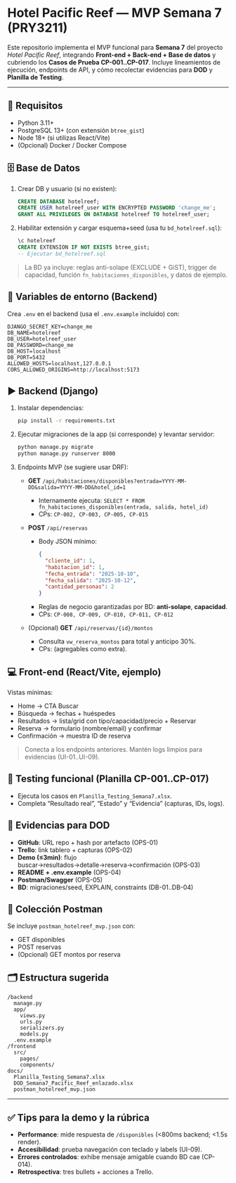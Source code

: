 
# Hotel Pacific Reef — MVP Semana 7 (PRY3211)

Este repositorio implementa el MVP funcional para **Semana 7** del proyecto *Hotel Pacific Reef*,
integrando **Front-end + Back-end + Base de datos** y cubriendo los **Casos de Prueba CP-001..CP-017**.
Incluye lineamientos de ejecución, endpoints de API, y cómo recolectar evidencias para **DOD** y **Planilla de Testing**.

---

## 🔧 Requisitos

- Python 3.11+
- PostgreSQL 13+ (con extensión `btree_gist`)
- Node 18+ (si utilizas React/Vite)
- (Opcional) Docker / Docker Compose

## 🗄️ Base de Datos

1. Crear DB y usuario (si no existen):
   ```sql
   CREATE DATABASE hotelreef;
   CREATE USER hotelreef_user WITH ENCRYPTED PASSWORD 'change_me';
   GRANT ALL PRIVILEGES ON DATABASE hotelreef TO hotelreef_user;
   ```

2. Habilitar extensión y cargar esquema+seed (usa tu `bd_hotelreef.sql`):
   ```sql
   \c hotelreef
   CREATE EXTENSION IF NOT EXISTS btree_gist;
   -- Ejecutar bd_hotelreef.sql
   ```

> La BD ya incluye: reglas anti-solape (EXCLUDE + GiST), trigger de capacidad,
> función `fn_habitaciones_disponibles`, y datos de ejemplo.

## 🔐 Variables de entorno (Backend)

Crea `.env` en el backend (usa el `.env.example` incluido) con:

```
DJANGO_SECRET_KEY=change_me
DB_NAME=hotelreef
DB_USER=hotelreef_user
DB_PASSWORD=change_me
DB_HOST=localhost
DB_PORT=5432
ALLOWED_HOSTS=localhost,127.0.0.1
CORS_ALLOWED_ORIGINS=http://localhost:5173
```

## ▶️ Backend (Django)

1. Instalar dependencias:
   ```bash
   pip install -r requirements.txt
   ```

2. Ejecutar migraciones de la app (si corresponde) y levantar servidor:
   ```bash
   python manage.py migrate
   python manage.py runserver 8000
   ```

3. Endpoints MVP (se sugiere usar DRF):
   - **GET** `/api/habitaciones/disponibles?entrada=YYYY-MM-DD&salida=YYYY-MM-DD&hotel_id=1`
     - Internamente ejecuta: `SELECT * FROM fn_habitaciones_disponibles(entrada, salida, hotel_id)`
     - CPs: `CP-002, CP-003, CP-005, CP-015`
   - **POST** `/api/reservas`
     - Body JSON mínimo:
       ```json
       {
         "cliente_id": 1,
         "habitacion_id": 1,
         "fecha_entrada": "2025-10-10",
         "fecha_salida": "2025-10-12",
         "cantidad_personas": 2
       }
       ```
     - Reglas de negocio garantizadas por BD: **anti-solape**, **capacidad**.
     - CPs: `CP-008, CP-009, CP-010, CP-011, CP-012`

   - (Opcional) **GET** `/api/reservas/{id}/montos`
     - Consulta `vw_reserva_montos` para total y anticipo 30%.
     - CPs: (agregables como extra).

## 💻 Front-end (React/Vite, ejemplo)

Vistas mínimas:
- Home → CTA Buscar
- Búsqueda → fechas + huéspedes
- Resultados → lista/grid con tipo/capacidad/precio + Reservar
- Reserva → formulario (nombre/email) y confirmar
- Confirmación → muestra ID de reserva

> Conecta a los endpoints anteriores. Mantén logs limpios para evidencias (UI-01..UI-09).

## 🧪 Testing funcional (Planilla CP-001..CP-017)

- Ejecuta los casos en `Planilla_Testing_Semana7.xlsx`.
- Completa “Resultado real”, “Estado” y “Evidencia” (capturas, IDs, logs).

## 🧾 Evidencias para DOD

- **GitHub**: URL repo + hash por artefacto (OPS-01)
- **Trello**: link tablero + capturas (OPS-02)
- **Demo (≤3min)**: flujo buscar→resultados→detalle→reserva→confirmación (OPS-03)
- **README + .env.example** (OPS-04)
- **Postman/Swagger** (OPS-05)
- **BD**: migraciones/seed, EXPLAIN, constraints (DB-01..DB-04)

## 🧰 Colección Postman

Se incluye `postman_hotelreef_mvp.json` con:
- GET disponibles
- POST reservas
- (Opcional) GET montos por reserva

## 🗂️ Estructura sugerida

```
/backend
  manage.py
  app/
    views.py
    urls.py
    serializers.py
    models.py
  .env.example
/frontend
  src/
    pages/
    components/
docs/
  Planilla_Testing_Semana7.xlsx
  DOD_Semana7_Pacific_Reef_enlazado.xlsx
  postman_hotelreef_mvp.json
```

---

## ✅ Tips para la demo y la rúbrica

- **Performance**: mide respuesta de `/disponibles` (<800ms backend; <1.5s render).
- **Accesibilidad**: prueba navegación con teclado y labels (UI-09).
- **Errores controlados**: exhibe mensaje amigable cuando BD cae (CP-014).
- **Retrospectiva**: tres bullets + acciones a Trello.